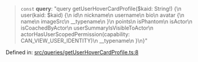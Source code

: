 > `const` **query**: "query getUserHoverCardProfile($kaid: String!) \{\n  user(kaid: $kaid) \{\n    id\n    nickname\n    username\n    bio\n    avatar \{\n      name\n      imageSrc\n      \_\_typename\n    \}\n    points\n    isPhantom\n    isActor\n    isCoachedByActor\n    userSummaryIsVisibleToActor\n    actorHasUserScopedPermission(capability: CAN\_VIEW\_USER\_IDENTITY)\n    \_\_typename\n  \}\n\}"

Defined in: [src/queries/getUserHoverCardProfile.ts:8](https://github.com/bhavjitChauhan/khan-api/blob/67d30ab4498111952301bcaddbef9a132bf75105/src/queries/getUserHoverCardProfile.ts#L8)
